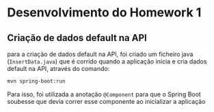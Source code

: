# Desenvolvimento do Homework 1

## Criação de dados default na API

para a criação de dados default na API, foi criado um ficheiro java (`InsertData.java`) que é corrido quando a aplicação inicia e cria dados default na API, através do comando:
```bash
mvn spring-boot:run
```
Para isso, foi utilizada a anotação `@Component` para que o Spring Boot soubesse que devia correr esse componente ao inicializar a aplicação 

